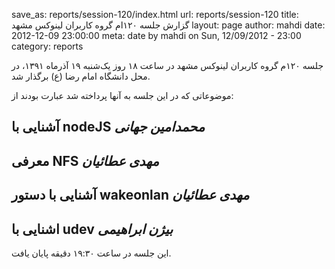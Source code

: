 save_as: reports/session-120/index.html
url: reports/session-120
title: گزارش جلسه ۱۲۰ام گروه کاربران لینوکس مشهد
layout: page
author: mahdi
date: 2012-12-09 23:00:00
meta: date by mahdi on Sun, 12/09/2012 - 23:00
category: reports



جلسه ۱۲۰م گروه کاربران لینوکس مشهد در ساعت ۱۸ روز یک‌شنبه ۱۹ آذرماه ۱۳۹۱، در
محل دانشگاه امام رضا (ع) برگذار شد.


<!--more-->



موضوعاتی که در این جلسه به آنها پرداخته شد عبارت بودند از:

## آشنایی با nodeJS *محمدامین جهانی*

## معرفی NFS *مهدی عطائیان*

## آشنایی با دستور wakeonlan *مهدی عطائیان*

## اشنایی با udev *بیژن ابراهیمی*

این جلسه در ساعت ۱۹:۳۰ دقیقه پایان یافت.
